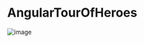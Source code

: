 # AngularTourOfHeroes

![image](https://github.com/DevFoxie/Tour-of-heroes/assets/120173004/2ea9c0ac-6dc7-4620-aa63-29deb6bcb5bb)
